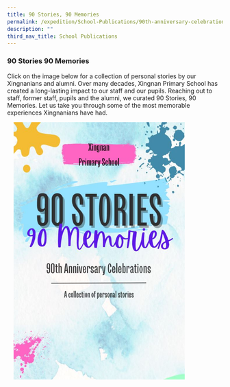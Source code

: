 ```yaml
---
title: 90 Stories, 90 Memories
permalink: /expedition/School-Publications/90th-anniversary-celebrations/
description: ""
third_nav_title: School Publications
---
```


### 90 Stories 90 Memories

Click on the image below for a collection of personal stories by our Xingnanians and alumni.
Over many decades, Xingnan Primary School has created a long-lasting impact to our staff and our pupils. Reaching out to staff, former staff, pupils and the alumni, we curated 90 Stories, 90 Memories. Let us take you through some of the most memorable experiences Xingnanians have had.

<a href="https://www.canva.com/design/DAFGKoDKAS0/view?utm_content=DAFGKoDKAS0&utm_campaign=designshare&utm_medium=embeds&utm_source=link#1"><img src="/images/90%20Stories.jpg" style="width:400px;height:600px;margin-left:15px;" align = "Left"></a>